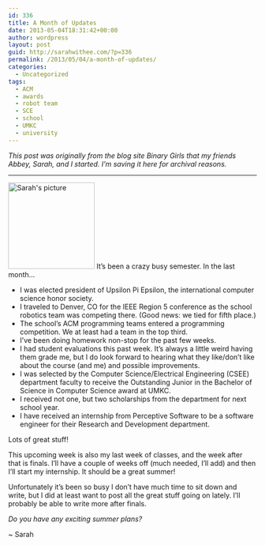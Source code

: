 ```yaml
---
id: 336
title: A Month of Updates
date: 2013-05-04T18:31:42+00:00
author: wordpress
layout: post
guid: http://sarahwithee.com/?p=336
permalink: /2013/05/04/a-month-of-updates/
categories:
  - Uncategorized
tags:
  - ACM
  - awards
  - robot team
  - SCE
  - school
  - UMKC
  - university
---
```

_This post was originally from the blog site Binary Girls that my friends Abbey, Sarah, and I started. I’m saving it here for archival reasons._

* * *

<img class="alignright size-full wp-image-305" src="http://sarahwithee.com/wp-content/uploads/sarahwprofile.jpg" alt="Sarah's picture" width="175" height="175" /> It&#8217;s been a crazy busy semester. In the last month&#8230;

  * I was elected president of Upsilon Pi Epsilon, the international computer science honor society.
  * I traveled to Denver, CO for the IEEE Region 5 conference as the school robotics team was competing there. (Good news: we tied for fifth place.)
  * The school&#8217;s ACM programming teams entered a programming competition. We at least had a team in the top third.
  * I&#8217;ve been doing homework non-stop for the past few weeks.
  * I had student evaluations this past week. It&#8217;s always a little weird having them grade me, but I do look forward to hearing what they like/don&#8217;t like about the course (and me) and possible improvements.
  * I was selected by the Computer Science/Electrical Engineering (CSEE) department faculty to receive the Outstanding Junior in the Bachelor of Science in Computer Science award at UMKC.
  * I received not one, but two scholarships from the department for next school year.
  * I have received an internship from Perceptive Software to be a software engineer for their Research and Development department.

Lots of great stuff!

This upcoming week is also my last week of classes, and the week after that is finals. I&#8217;ll have a couple of weeks off (much needed, I&#8217;ll add) and then I&#8217;ll start my internship. It should be a great summer!

Unfortunately it&#8217;s been so busy I don&#8217;t have much time to sit down and write, but I did at least want to post all the great stuff going on lately. I&#8217;ll probably be able to write more after finals.

_Do you have any exciting summer plans?_

~ Sarah